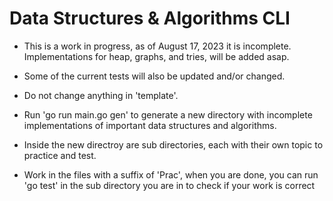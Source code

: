 # Data Structures & Algorithms CLI

- This is a work in progress, as of August 17, 2023 it is incomplete. Implementations for heap, graphs, and tries, will be added asap.
- Some of the current tests will also be updated and/or changed.
  
- Do not change anything in 'template'.
- Run 'go run main.go gen' to generate a new directory with incomplete implementations of important data structures and algorithms.
- Inside the new directroy are sub directories, each with their own topic to practice and test.
- Work in the files with a suffix of 'Prac', when you are done, you can run 'go test' in the sub directory you are in to check if your work is correct


